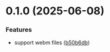# 0.1.0 (2025-06-08)


### Features

* support webm files ([b50b6db](https://gitea.com/miru/miru/commits/b50b6db4c1e6a987b626636194e41afa28cbbf37))



